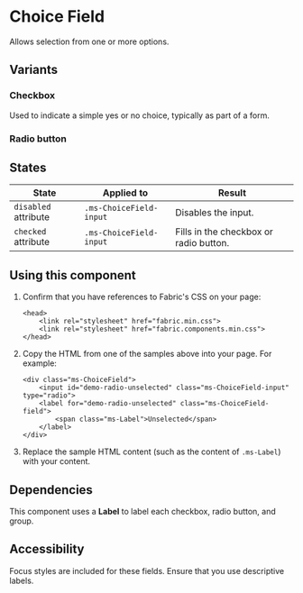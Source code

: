 # Choice Field
Allows selection from one or more options.

## Variants

### Checkbox
Used to indicate a simple yes or no choice, typically as part of a form.

<!---
{{> ChoiceFieldElem props=ChoiceFieldModels.checkbox }}
{{> ChoiceFieldElem props=ChoiceFieldModels.checkboxDisabled }}
{{> ChoiceFieldElem props=ChoiceFieldModels.checkboxSelected }}
--->

### Radio button

<!---
{{> ChoiceFieldElem props=ChoiceFieldModels.basic }}
{{> ChoiceFieldElem props=ChoiceFieldModels.disabled }}
{{> ChoiceFieldElem props=ChoiceFieldModels.selected }}
--->


## States
State | Applied to | Result
 --- | --- | ---
`disabled` attribute | `.ms-ChoiceField-input` | Disables the input.
`checked` attribute | `.ms-ChoiceField-input` | Fills in the checkbox or radio button.

## Using this component
1. Confirm that you have references to Fabric's CSS on your page:
    ```
    <head>
        <link rel="stylesheet" href="fabric.min.css">
        <link rel="stylesheet" href="fabric.components.min.css">
    </head>
    ```
2. Copy the HTML from one of the samples above into your page. For example:
    ```
    <div class="ms-ChoiceField">
        <input id="demo-radio-unselected" class="ms-ChoiceField-input" type="radio">
        <label for="demo-radio-unselected" class="ms-ChoiceField-field">
            <span class="ms-Label">Unselected</span>
        </label>
    </div>
    ```
3. Replace the sample HTML content (such as the content of `.ms-Label`) with your content.

## Dependencies
This component uses a **Label** to label each checkbox, radio button, and group.

## Accessibility
Focus styles are included for these fields. Ensure that you use descriptive labels.

<!--- Init components
{{> ChoiceFieldJS }}
--->

